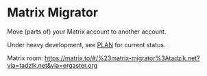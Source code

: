 # Matrix Migrator

Move (parts of) your Matrix account to another account.

Under heavy development, see [PLAN](./PLAN.md) for current status.

Matrix room: https://matrix.to/#/%23matrix-migrator%3Atadzik.net?via=tadzik.net&via=ergaster.org
